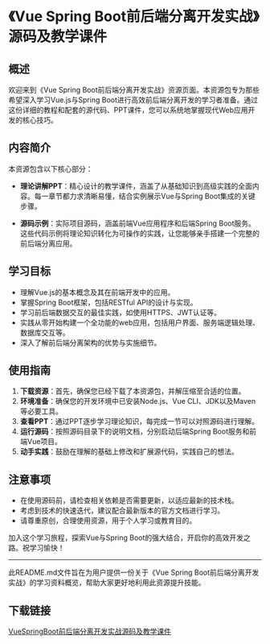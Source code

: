 # 《Vue Spring Boot前后端分离开发实战》源码及教学课件

## 概述

欢迎来到《Vue Spring Boot前后端分离开发实战》资源页面。本资源包专为那些希望深入学习Vue.js与Spring Boot进行高效前后端分离开发的学习者准备。通过这份详细的教程和配套的源代码、PPT课件，您可以系统地掌握现代Web应用开发的核心技巧。

## 内容简介

本资源包含以下核心部分：

- **理论讲解PPT**：精心设计的教学课件，涵盖了从基础知识到高级实践的全面内容。每一章节都力求清晰易懂，结合实例展示Vue与Spring Boot集成的关键步骤。
  
- **源码示例**：实际项目源码，涵盖前端Vue应用程序和后端Spring Boot服务。这些代码示例将理论知识转化为可操作的实践，让您能够亲手搭建一个完整的前后端分离应用。

## 学习目标

- 理解Vue.js的基本概念及其在前端开发中的应用。
- 掌握Spring Boot框架，包括RESTful API的设计与实现。
- 学习前后端数据交互的最佳实践，如使用HTTPS、JWT认证等。
- 实践从零开始构建一个全功能的web应用，包括用户界面、服务端逻辑处理、数据库交互等。
- 深入了解前后端分离架构的优势与实施细节。

## 使用指南

1. **下载资源**：首先，确保您已经下载了本资源包，并解压缩至合适的位置。
2. **环境准备**：确保您的开发环境中已安装Node.js、Vue CLI、JDK以及Maven等必要工具。
3. **查看PPT**：通过PPT逐步学习理论知识，每完成一节可以对照源码进行理解。
4. **运行源码**：按照源码目录下的说明文档，分别启动后端Spring Boot服务和前端Vue项目。
5. **动手实践**：鼓励在理解的基础上修改和扩展源代码，实践自己的想法。

## 注意事项

- 在使用源码前，请检查相关依赖是否需要更新，以适应最新的技术栈。
- 考虑到技术的快速迭代，建议配合最新版本的官方文档进行学习。
- 请尊重原创，合理使用资源，用于个人学习或教育目的。

加入这个学习旅程，探索Vue与Spring Boot的强大结合，开启你的高效开发之路。祝学习愉快！

---

此README.md文件旨在为用户提供一份关于《Vue Spring Boot前后端分离开发实战》的学习资料概览，帮助大家更好地利用此资源提升技能。

## 下载链接

[VueSpringBoot前后端分离开发实战源码及教学课件](https://pan.quark.cn/s/af3b5c0b8ffc)
